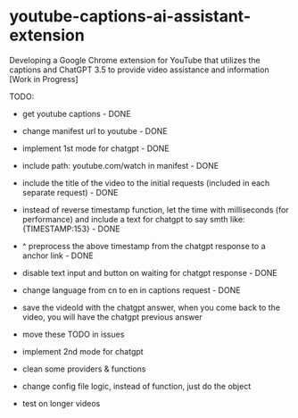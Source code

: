 # youtube-captions-ai-assistant-extension

Developing a Google Chrome extension for YouTube that utilizes the captions and ChatGPT 3.5 to provide video assistance and information [Work in Progress]

TODO:

- get youtube captions - DONE
- change manifest url to youtube - DONE
- implement 1st mode for chatgpt - DONE
- include path: youtube.com/watch in manifest - DONE
- include the title of the video to the initial requests (included in each separate request) - DONE
- instead of reverse timestamp function, let the time with milliseconds (for performance) and include a text for chatgpt to say smth like: {TIMESTAMP:153} - DONE
- ^ preprocess the above timestamp from the chatgpt response to a anchor link - DONE
- disable text input and button on waiting for chatgpt response - DONE
- change language from cn to en in captions request - DONE

- save the videoId with the chatgpt answer, when you come back to the video, you will have the chatgpt previous answer

- move these TODO in issues
- implement 2nd mode for chatgpt
- clean some providers & functions
- change config file logic, instead of function, just do the object
- test on longer videos
